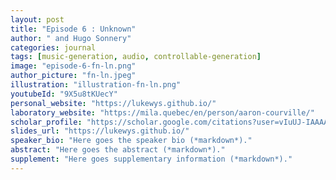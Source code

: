 ```yaml
---
layout: post
title: "Episode 6 : Unknown"
author: " and Hugo Sonnery"
categories: journal
tags: [music-generation, audio, controllable-generation]
image: "episode-6-fn-ln.png"
author_picture: "fn-ln.jpeg"
illustration: "illustration-fn-ln.png"
youtubeId: "9X5u8tKUecY"
personal_website: "https://lukewys.github.io/"
laboratory_website: "https://mila.quebec/en/person/aaron-courville/"
scholar_profile: "https://scholar.google.com/citations?user=vIuUJ-IAAAAJ&hl=zh-CN"
slides_url: "https://lukewys.github.io/"
speaker_bio: "Here goes the speaker bio (*markdown*)."
abstract: "Here goes the abstract (*markdown*)."
supplement: "Here goes supplementary information (*markdown*)."
---
```

